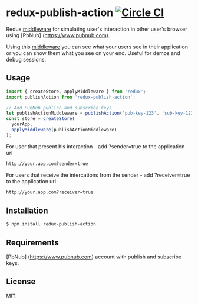 # redux-publish-action [![Circle CI](https://circleci.com/gh/oriweingart/redux-publish-action/tree/master.svg?style=shield)](https://circleci.com/gh/oriweingart/redux-publish-action/tree/master)

Redux [middleware](http://redux.js.org/docs/advanced/Middleware.html) for simulating user's interaction in other user's browser using [PbNub] (https://www.pubnub.com).

Using this [middleware](http://redux.js.org/docs/advanced/Middleware.html) you can see what your users see in their application or you can show them what you see on your end.
Useful for demos and debug sessions.


## Usage

```js
import { createStore, applyMiddleware } from 'redux';
import publishAction from 'redux-publish-action';

// Add PubNub publish and subscribe keys
let publishActionMiddleware = publishAction('pub-key-123', 'sub-key-123');
const store = createStore(
  yourApp,
  applyMiddleware(publishActionMiddleware)
);
```
For user that present his interaction - add ?sender=true to the application url
```bash
http://your.app.com?sender=true
```
For users that receive the intercations from the sender - add ?receiver=true to the application url
```bash
http://your.app.com?receiver=true
```

## Installation

```bash
$ npm install redux-publish-action
```

## Requirements

[PbNub] (https://www.pubnub.com) account with publish and subscribe keys. 

## License

MIT.

